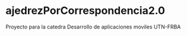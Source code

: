 # ajedrezPorCorrespondencia2.0
Proyecto para la catedra Desarrollo de aplicaciones moviles UTN-FRBA
